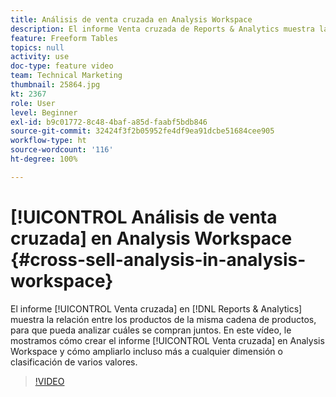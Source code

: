 ```yaml
---
title: Análisis de venta cruzada en Analysis Workspace
description: El informe Venta cruzada de Reports & Analytics muestra la relación entre los productos de la misma cadena de productos, para que pueda analizar cuáles se compran juntos. En este vídeo, le mostramos cómo crear el informe Venta cruzada en Analysis Workspace y cómo ampliarlo incluso más a cualquier dimensión o clasificación de varios valores.
feature: Freeform Tables
topics: null
activity: use
doc-type: feature video
team: Technical Marketing
thumbnail: 25864.jpg
kt: 2367
role: User
level: Beginner
exl-id: b9c01772-8c48-4baf-a85d-faabf5bdb846
source-git-commit: 32424f3f2b05952fe4df9ea91dcbe51684cee905
workflow-type: ht
source-wordcount: '116'
ht-degree: 100%

---
```


# [!UICONTROL Análisis de venta cruzada] en Analysis Workspace {#cross-sell-analysis-in-analysis-workspace}

El informe [!UICONTROL Venta cruzada] en [!DNL Reports & Analytics] muestra la relación entre los productos de la misma cadena de productos, para que pueda analizar cuáles se compran juntos. En este vídeo, le mostramos cómo crear el informe [!UICONTROL Venta cruzada] en Analysis Workspace y cómo ampliarlo incluso más a cualquier dimensión o clasificación de varios valores.

>[!VIDEO](https://video.tv.adobe.com/v/25864/?quality=12)
